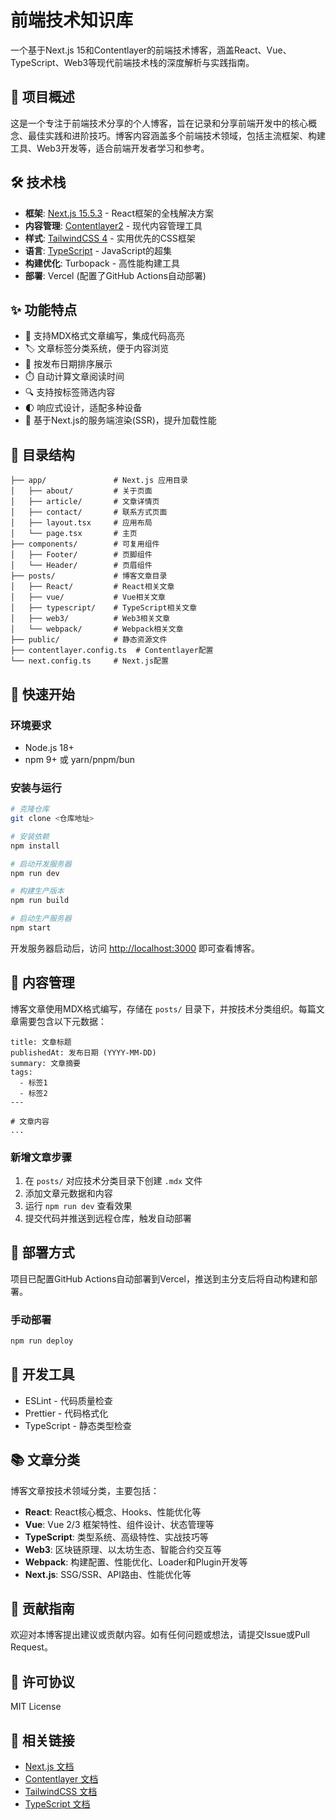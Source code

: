 # 前端技术知识库

一个基于Next.js 15和Contentlayer的前端技术博客，涵盖React、Vue、TypeScript、Web3等现代前端技术栈的深度解析与实践指南。

## 🚀 项目概述

这是一个专注于前端技术分享的个人博客，旨在记录和分享前端开发中的核心概念、最佳实践和进阶技巧。博客内容涵盖多个前端技术领域，包括主流框架、构建工具、Web3开发等，适合前端开发者学习和参考。

## 🛠️ 技术栈

- **框架**: [Next.js 15.5.3](https://nextjs.org/) - React框架的全栈解决方案
- **内容管理**: [Contentlayer2](https://contentlayer.dev/) - 现代内容管理工具
- **样式**: [TailwindCSS 4](https://tailwindcss.com/) - 实用优先的CSS框架
- **语言**: [TypeScript](https://www.typescriptlang.org/) - JavaScript的超集
- **构建优化**: Turbopack - 高性能构建工具
- **部署**: Vercel (配置了GitHub Actions自动部署)

## ✨ 功能特点

- 📝 支持MDX格式文章编写，集成代码高亮
- 🏷️ 文章标签分类系统，便于内容浏览
- 📅 按发布日期排序展示
- ⏱️ 自动计算文章阅读时间
- 🔍 支持按标签筛选内容
- 🌓 响应式设计，适配多种设备
- 🚀 基于Next.js的服务端渲染(SSR)，提升加载性能

## 📁 目录结构

```
├── app/               # Next.js 应用目录
│   ├── about/         # 关于页面
│   ├── article/       # 文章详情页
│   ├── contact/       # 联系方式页面
│   ├── layout.tsx     # 应用布局
│   └── page.tsx       # 主页
├── components/        # 可复用组件
│   ├── Footer/        # 页脚组件
│   └── Header/        # 页眉组件
├── posts/             # 博客文章目录
│   ├── React/         # React相关文章
│   ├── vue/           # Vue相关文章
│   ├── typescript/    # TypeScript相关文章
│   ├── web3/          # Web3相关文章
│   └── webpack/       # Webpack相关文章
├── public/            # 静态资源文件
├── contentlayer.config.ts  # Contentlayer配置
└── next.config.ts     # Next.js配置
```

## 🚀 快速开始

### 环境要求

- Node.js 18+ 
- npm 9+ 或 yarn/pnpm/bun

### 安装与运行

```bash
# 克隆仓库
git clone <仓库地址>

# 安装依赖
npm install

# 启动开发服务器
npm run dev

# 构建生产版本
npm run build

# 启动生产服务器
npm start
```

开发服务器启动后，访问 [http://localhost:3000](http://localhost:3000) 即可查看博客。

## 📝 内容管理

博客文章使用MDX格式编写，存储在 `posts/` 目录下，并按技术分类组织。每篇文章需要包含以下元数据：

```mdx
title: 文章标题
publishedAt: 发布日期 (YYYY-MM-DD)
summary: 文章摘要
tags:
  - 标签1
  - 标签2
---

# 文章内容
...
```

### 新增文章步骤

1. 在 `posts/` 对应技术分类目录下创建 `.mdx` 文件
2. 添加文章元数据和内容
3. 运行 `npm run dev` 查看效果
4. 提交代码并推送到远程仓库，触发自动部署

## 🚢 部署方式

项目已配置GitHub Actions自动部署到Vercel，推送到主分支后将自动构建和部署。

### 手动部署

```bash
npm run deploy
```

## 🔧 开发工具

- ESLint - 代码质量检查
- Prettier - 代码格式化
- TypeScript - 静态类型检查

## 📚 文章分类

博客文章按技术领域分类，主要包括：

- **React**: React核心概念、Hooks、性能优化等
- **Vue**: Vue 2/3 框架特性、组件设计、状态管理等
- **TypeScript**: 类型系统、高级特性、实战技巧等
- **Web3**: 区块链原理、以太坊生态、智能合约交互等
- **Webpack**: 构建配置、性能优化、Loader和Plugin开发等
- **Next.js**: SSG/SSR、API路由、性能优化等

## 🤝 贡献指南

欢迎对本博客提出建议或贡献内容。如有任何问题或想法，请提交Issue或Pull Request。

## 📄 许可协议

MIT License

## 🔗 相关链接

- [Next.js 文档](https://nextjs.org/docs)
- [Contentlayer 文档](https://contentlayer.dev/docs)
- [TailwindCSS 文档](https://tailwindcss.com/docs)
- [TypeScript 文档](https://www.typescriptlang.org/docs/)
